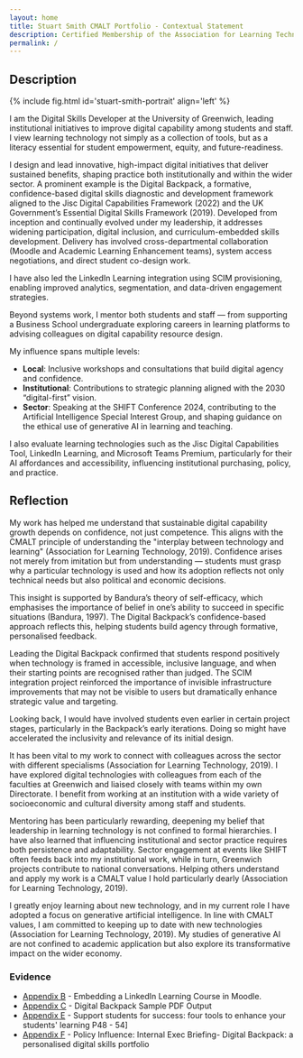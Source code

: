```yaml
---
layout: home
title: Stuart Smith CMALT Portfolio - Contextual Statement
description: Certified Membership of the Association for Learning Technology (CMALT) portfolio of Stuart Smith, MSc, BA (Hons).
permalink: /
---
```


## Description

{% include fig.html id='stuart-smith-portrait' align='left' %}

I am the Digital Skills Developer at the University of Greenwich, leading institutional initiatives to improve digital capability among students and staff. I view learning technology not simply as a collection of tools, but as a literacy essential for student empowerment, equity, and future-readiness.

I design and lead innovative, high-impact digital initiatives that deliver sustained benefits, shaping practice both institutionally and within the wider sector. A prominent example is the Digital Backpack, a formative, confidence-based digital skills diagnostic and development framework aligned to the Jisc Digital Capabilities Framework (2022) and the UK Government’s Essential Digital Skills Framework (2019). Developed from inception and continually evolved under my leadership, it addresses widening participation, digital inclusion, and curriculum-embedded skills development. Delivery has involved cross-departmental collaboration (Moodle and Academic Learning Enhancement teams), system access negotiations, and direct student co-design work.

I have also led the LinkedIn Learning integration using SCIM provisioning, enabling improved analytics, segmentation, and data-driven engagement strategies.

Beyond systems work, I mentor both students and staff — from supporting a Business School undergraduate exploring careers in learning platforms to advising colleagues on digital capability resource design.

My influence spans multiple levels:

- **Local**: Inclusive workshops and consultations that build digital agency and confidence.
- **Institutional**: Contributions to strategic planning aligned with the 2030 “digital-first” vision.
- **Sector**: Speaking at the SHIFT Conference 2024, contributing to the Artificial Intelligence Special Interest Group, and shaping guidance on the ethical use of generative AI in learning and teaching.

I also evaluate learning technologies such as the Jisc Digital Capabilities Tool, LinkedIn Learning, and Microsoft Teams Premium, particularly for their AI affordances and accessibility, influencing institutional purchasing, policy, and practice.

## Reflection

My work has helped me understand that sustainable digital capability growth depends on confidence, not just competence. This aligns with the CMALT principle of understanding the "interplay between technology and learning" (Association for Learning Technology, 2019). Confidence arises not merely from imitation but from understanding — students must grasp why a particular technology is used and how its adoption reflects not only technical needs but also political and economic decisions.

This insight is supported by Bandura’s theory of self-efficacy, which emphasises the importance of belief in one’s ability to succeed in specific situations (Bandura, 1997). The Digital Backpack’s confidence-based approach reflects this, helping students build agency through formative, personalised feedback.

Leading the Digital Backpack confirmed that students respond positively when technology is framed in accessible, inclusive language, and when their starting points are recognised rather than judged. The SCIM integration project reinforced the importance of invisible infrastructure improvements that may not be visible to users but dramatically enhance strategic value and targeting.

Looking back, I would have involved students even earlier in certain project stages, particularly in the Backpack’s early iterations. Doing so might have accelerated the inclusivity and relevance of its initial design.

It has been vital to my work to connect with colleagues across the sector with different specialisms (Association for Learning Technology, 2019). I have explored digital technologies with colleagues from each of the faculties at Greenwich and liaised closely with teams within my own Directorate. I benefit from working at an institution with a wide variety of socioeconomic and cultural diversity among staff and students.

Mentoring has been particularly rewarding, deepening my belief that leadership in learning technology is not confined to formal hierarchies. I have also learned that influencing institutional and sector practice requires both persistence and adaptability. Sector engagement at events like SHIFT often feeds back into my institutional work, while in turn, Greenwich projects contribute to national conversations. Helping others understand and apply my work is a CMALT value I hold particularly dearly (Association for Learning Technology, 2019).

I greatly enjoy learning about new technology, and in my current role I have adopted a focus on generative artificial intelligence. In line with CMALT values, I am committed to keeping up to date with new technologies (Association for Learning Technology, 2019). My studies of generative AI are not confined to academic application but also explore its transformative impact on the wider economy.

### Evidence

- [Appendix B](./Appendices.md#a--step-by-step-guide-embedding-a-linkedin-learning-course-in-moodle) - Embedding a LinkedIn Learning Course in Moodle.
- [Appendix C](./Appendices.md#c-digital-backpack-sample-pdf-output)  - Digital Backpack Sample PDF Output
- [Appendix E](./Appendices.md#e-support-students-for-success-four-tools-to-enhance-your-students-learning) - Support students for success: four tools to enhance your students' learning P48 - 54]
- [Appendix F](./Appendices.md#f-policy-influence-internal-exec-briefing--digital-backpack-a-personalised-digital-skills-portfolio-appendix-e---password-protected-available-to-assessors-only) - Policy Influence: Internal Exec Briefing- Digital Backpack: a personalised digital skills portfolio
